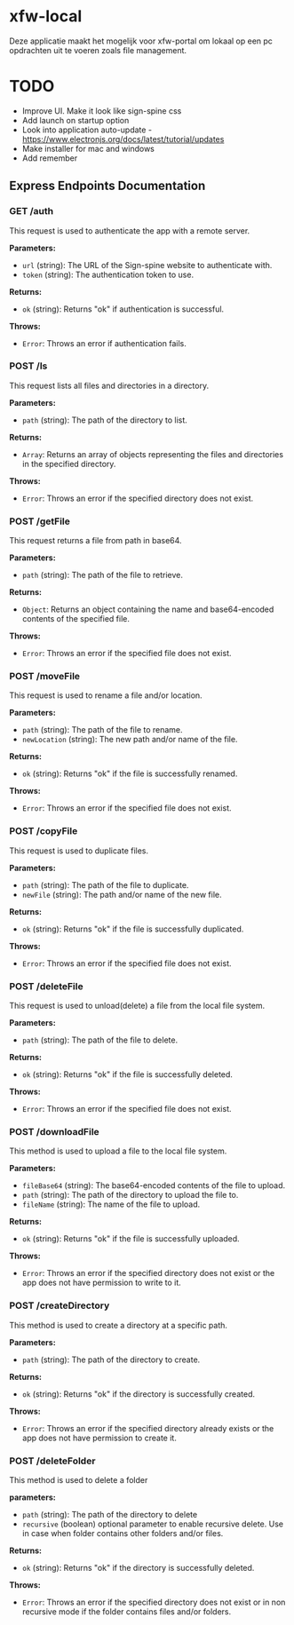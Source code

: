 # xfw-local
Deze applicatie maakt het mogelijk voor xfw-portal om lokaal op een pc opdrachten uit te voeren zoals file management.

# TODO
- Improve UI. Make it look like sign-spine css
- Add launch on startup option
- Look into application auto-update - https://www.electronjs.org/docs/latest/tutorial/updates
- Make installer for mac and windows
- Add remember 

## Express Endpoints Documentation

### GET /auth
This request is used to authenticate the app with a remote server.

**Parameters:**
- `url` (string): The URL of the Sign-spine website to authenticate with.
- `token` (string): The authentication token to use.

**Returns:**
- `ok` (string): Returns "ok" if authentication is successful.

**Throws:**
- `Error`: Throws an error if authentication fails.

### POST /ls
This request lists all files and directories in a directory.

**Parameters:**
- `path` (string): The path of the directory to list.

**Returns:**
- `Array`: Returns an array of objects representing the files and directories in the specified directory.

**Throws:**
- `Error`: Throws an error if the specified directory does not exist.

### POST /getFile
This request returns a file from path in base64.

**Parameters:**
- `path` (string): The path of the file to retrieve.

**Returns:**
- `Object`: Returns an object containing the name and base64-encoded contents of the specified file.

**Throws:**
- `Error`: Throws an error if the specified file does not exist.

### POST /moveFile
This request is used to rename a file and/or location.

**Parameters:**
- `path` (string): The path of the file to rename.
- `newLocation` (string): The new path and/or name of the file.

**Returns:**
- `ok` (string): Returns "ok" if the file is successfully renamed.

**Throws:**
- `Error`: Throws an error if the specified file does not exist.

### POST /copyFile
This request is used to duplicate files.

**Parameters:**
- `path` (string): The path of the file to duplicate.
- `newFile` (string): The path and/or name of the new file.

**Returns:**
- `ok` (string): Returns "ok" if the file is successfully duplicated.

**Throws:**
- `Error`: Throws an error if the specified file does not exist.

### POST /deleteFile
This request is used to unload(delete) a file from the local file system.

**Parameters:**
- `path` (string): The path of the file to delete.

**Returns:**
- `ok` (string): Returns "ok" if the file is successfully deleted.

**Throws:**
- `Error`: Throws an error if the specified file does not exist.

### POST /downloadFile
This method is used to upload a file to the local file system.

**Parameters:**
- `fileBase64` (string): The base64-encoded contents of the file to upload.
- `path` (string): The path of the directory to upload the file to.
- `fileName` (string): The name of the file to upload.

**Returns:**
- `ok` (string): Returns "ok" if the file is successfully uploaded.

**Throws:**
- `Error`: Throws an error if the specified directory does not exist or the app does not have permission to write to it.

### POST /createDirectory
This method is used to create a directory at a specific path.

**Parameters:**
- `path` (string): The path of the directory to create.

**Returns:**
- `ok` (string): Returns "ok" if the directory is successfully created.

**Throws:**
- `Error`: Throws an error if the specified directory already exists or the app does not have permission to create it.

### POST /deleteFolder
This method is used to delete a folder

**parameters:**
- `path` (string): The path of the directory to delete
- `recursive` (boolean) optional parameter to enable recursive delete. Use in case when folder contains other folders and/or files.

**Returns:**
- `ok` (string): Returns "ok" if the directory is successfully deleted.

**Throws:**
- `Error`: Throws an error if the specified directory does not exist or in non recursive mode if the folder contains files and/or folders.